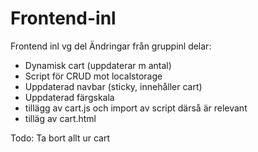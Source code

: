 # Frontend-inl

Frontend inl vg del
Ändringar från gruppinl delar:

- Dynamisk cart (uppdaterar m antal)
- Script för CRUD mot localstorage
- Uppdaterad navbar (sticky, innehåller cart)
- Uppdaterad färgskala
- tillägg av cart.js och import av script därså är relevant
- tilläg av cart.html

Todo: Ta bort allt ur cart
